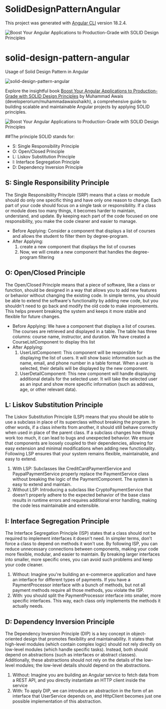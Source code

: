 # SolidDesignPatternAngular

This project was generated with [Angular CLI](https://github.com/angular/angular-cli) version 18.2.4.

![Boost Your Angular Applications to Production-Grade with SOLID Design Principles](https://github.com/user-attachments/assets/21c3e640-b3eb-4921-94c3-abb9f8a22d48)

# solid-design-pattern-angular
Usage of Solid Design Pattern in Angular

![solid-design-pattern-angular](https://github.com/user-attachments/assets/9eb343a1-9eed-4740-8a59-671cebbbd9cc)

Explore the insightful book [Boost Your Angular Applications to Production-Grade with SOLID Design Principles](https://www.amazon.com/dp/B0DJQRBTWF/) by Muhammad Awais (developerorium/muhammadawaisshaikh), a comprehensive guide to building scalable and maintainable Angular projects by applying SOLID principles.

![Boost Your Angular Applications to Production-Grade with SOLID Design Principles](https://github.com/user-attachments/assets/e16f3fee-873c-4333-860d-5bc1ee2b05be)

##The principle SOLID stands for:

- S: Single Responsibility Principle
- O: Open/Closed Principle
- L: Liskov Substitution Principle
- I: Interface Segregation Principle
- D: Dependency Inversion Principle

## S: Single Responsibility Principle
The Single Responsibility Principle (SRP) means that a class or module should do only one specific thing and have only one reason to change. Each part of your code should focus on a single task or responsibility. If a class or module does too many things, it becomes harder to maintain, understand, and update. By keeping each part of the code focused on one responsibility, you make the code cleaner and easier to manage.

- Before Applying: Consider a component that displays a list of courses and allows the student to filter them by degree-program.
- After Applying:
  1. create a new component that displays the list of courses
  2. Now, we will create a new component that handles the degree-program filtering

## O: Open/Closed Principle
The Open/Closed Principle means that a piece of software, like a class or function, should be designed in a way that allows you to add new features or behavior without changing the existing code. In simple terms, you should be able to extend the software's functionality by adding new code, but you shouldn't need to go back and modify the old code to make improvements. This helps prevent breaking the system and keeps it more stable and flexible for future changes.

- Before Applying: We have a component that displays a list of courses. The courses are retrieved and displayed in a table. The table has three columns: course name, instructor, and duration. We have created a CourseListComponent to display this list
- After Applying:
  1. UserListComponent: This component will be responsible for displaying the list of users. It will show basic information such as the name, email, and phone number in a table format. When a user is selected, their details will be displayed by the new component.
  2. UserDetailComponent: This new component will handle displaying additional details for the selected user. It will take the selected user as an input and show more specific information (such as address, age, or other relevant data).

## L: Liskov Substitution Principle
The Liskov Substitution Principle (LSP) means that you should be able to use a subclass in place of its superclass without breaking the program. In other words, if a class inherits from another, it should still behave correctly when used in place of the parent class. If a subclass changes how things work too much, it can lead to bugs and unexpected behavior. We ensure that components are loosely coupled to their dependencies, allowing for easy extension and minimal modifications when adding new functionality. Following LSP ensures that your system remains flexible, maintainable, and easy to extend.

  1. With LSP: Subclasses like CreditCardPaymentService and PaypalPaymentService properly replace the PaymentService class without breaking the logic of the PaymentComponent. The system is easy to extend and maintain.
  2. Without LSP: Introducing a subclass like CryptoPaymentService that doesn’t properly adhere to the expected behavior of the base class results in runtime errors and requires additional error handling, making the code less maintainable and extensible.

## I: Interface Segregation Principle
The Interface Segregation Principle (ISP) states that a class should not be required to implement interfaces it doesn't need. In simpler terms, don't force a class to depend on methods it won't use. By following ISP, you can reduce unnecessary connections between components, making your code more flexible, modular, and easier to maintain. By breaking larger interfaces into smaller, more specific ones, you can avoid such problems and keep your code cleaner.

  1. Without: Imagine you're building an e-commerce application and have an interface for different types of payments. If you have a PaymentProcessor interface with a bunch of methods, but not all payment methods require all those methods, you violate the ISP.
  2. With: you should split the PaymentProcessor interface into smaller, more specific interfaces. This way, each class only implements the methods it actually needs.

## D: Dependency Inversion Principle
The Dependency Inversion Principle (DIP) is a key concept in object-oriented design that promotes flexibility and maintainability. It states that high-level modules (which contain complex logic) should not rely directly on low-level modules (which handle specific tasks). Instead, both should depend on abstractions (such as interfaces or abstract classes). Additionally, these abstractions should not rely on the details of the low-level modules; the low-level details should depend on the abstractions.

  1. Without: Imagine you are building an Angular service to fetch data from a REST API, and you directly instantiate an HTTP client inside the service
  2. With: To apply DIP, we can introduce an abstraction in the form of an interface that UserService depends on, and HttpClient becomes just one possible implementation of this abstraction.
